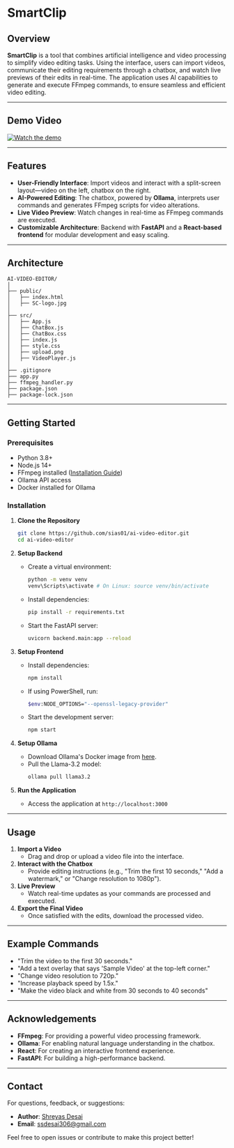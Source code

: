 # SmartClip

## Overview
**SmartClip** is a tool that combines artificial intelligence and video processing to simplify video editing tasks. Using the interface, users can import videos, communicate their editing requirements through a chatbox, and watch live previews of their edits in real-time. The application uses AI capabilities to generate and execute FFmpeg commands, to ensure seamless and efficient video editing.

---

## Demo Video
[![Watch the demo](https://img.youtube.com/vi/y9yRWo7ac3w/0.jpg)](https://www.youtube.com/watch?v=y9yRWo7ac3w)

---

## Features
- **User-Friendly Interface**: Import videos and interact with a split-screen layout—video on the left, chatbox on the right.
- **AI-Powered Editing**: The chatbox, powered by **Ollama**, interprets user commands and generates FFmpeg scripts for video alterations.
- **Live Video Preview**: Watch changes in real-time as FFmpeg commands are executed.
- **Customizable Architecture**: Backend with **FastAPI** and a **React-based frontend** for modular development and easy scaling.

---

## Architecture
```
AI-VIDEO-EDITOR/
│
├── public/
│   ├── index.html
│   ├── SC-logo.jpg
│
├── src/
│   ├── App.js
│   ├── ChatBox.js
│   ├── ChatBox.css
│   ├── index.js
│   ├── style.css
│   ├── upload.png
│   ├── VideoPlayer.js
│
├── .gitignore
├── app.py
├── ffmpeg_handler.py
├── package.json
├── package-lock.json
```

---

## Getting Started

### Prerequisites
- Python 3.8+
- Node.js 14+
- FFmpeg installed ([Installation Guide](https://www.geeksforgeeks.org/how-to-install-ffmpeg-on-windows/))
- Ollama API access
- Docker installed for Ollama

### Installation
1. **Clone the Repository**
   ```bash
   git clone https://github.com/sias01/ai-video-editor.git
   cd ai-video-editor
   ```

2. **Setup Backend**
   - Create a virtual environment:
     ```bash
     python -m venv venv
     venv\Scripts\activate # On Linux: source venv/bin/activate
     ```
   - Install dependencies:
     ```bash
     pip install -r requirements.txt
     ```
   - Start the FastAPI server:
     ```bash
     uvicorn backend.main:app --reload
     ```

3. **Setup Frontend**
   - Install dependencies:
     ```bash
     npm install
     ```
   - If using PowerShell, run:
     ```bash 
     $env:NODE_OPTIONS="--openssl-legacy-provider"
     ```
   - Start the development server:
     ```bash
     npm start
     ```

4. **Setup Ollama**
   - Download Ollama's Docker image from [here](https://github.com/ollama/ollama).
   - Pull the Llama-3.2 model:
     ```bash
     ollama pull llama3.2
     ```

5. **Run the Application**
   - Access the application at `http://localhost:3000`

---

## Usage
1. **Import a Video**
   - Drag and drop or upload a video file into the interface.
2. **Interact with the Chatbox**
   - Provide editing instructions (e.g., "Trim the first 10 seconds," "Add a watermark," or "Change resolution to 1080p").
3. **Live Preview**
   - Watch real-time updates as your commands are processed and executed.
4. **Export the Final Video**
   - Once satisfied with the edits, download the processed video.

---

## Example Commands
- "Trim the video to the first 30 seconds."
- "Add a text overlay that says 'Sample Video' at the top-left corner."
- "Change video resolution to 720p."
- "Increase playback speed by 1.5x."
- "Make the video black and white from 30 seconds to 40 seconds"

---

## Acknowledgements
- **FFmpeg**: For providing a powerful video processing framework.
- **Ollama**: For enabling natural language understanding in the chatbox.
- **React**: For creating an interactive frontend experience.
- **FastAPI**: For building a high-performance backend.

---

## Contact
For questions, feedback, or suggestions:
- **Author**: [Shreyas Desai](https://github.com/sias01)
- **Email**: ssdesai306@gmail.com

Feel free to open issues or contribute to make this project better!
